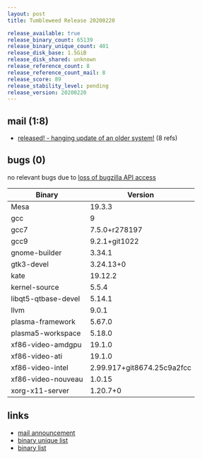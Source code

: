```yaml
---
layout: post
title: Tumbleweed Release 20200220

release_available: true
release_binary_count: 65139
release_binary_unique_count: 401
release_disk_base: 1.5GiB
release_disk_shared: unknown
release_reference_count: 8
release_reference_count_mail: 8
release_score: 89
release_stability_level: pending
release_version: 20200220
---
```


## mail (1:8)

- [released! - hanging update of an older system!](https://lists.opensuse.org/opensuse-factory/2020-02/msg00475.html) (8 refs)

## bugs (0)

<!--more-->

no relevant bugs due to [loss of bugzilla API access](https://bugzilla.opensuse.org/show_bug.cgi?id=1157722)

Binary | Version
--- | ---
Mesa | 19.3.3
gcc | 9
gcc7 | 7.5.0+r278197
gcc9 | 9.2.1+git1022
gnome-builder | 3.34.1
gtk3-devel | 3.24.13+0
kate | 19.12.2
kernel-source | 5.5.4
libqt5-qtbase-devel | 5.14.1
llvm | 9.0.1
plasma-framework | 5.67.0
plasma5-workspace | 5.18.0
xf86-video-amdgpu | 19.1.0
xf86-video-ati | 19.1.0
xf86-video-intel | 2.99.917+git8674.25c9a2fcc
xf86-video-nouveau | 1.0.15
xorg-x11-server | 1.20.7+0

## links

- [mail announcement](https://lists.opensuse.org/opensuse-factory/2020-02/msg00453.html)
- [binary unique list](http://download.opensuse.org/history/20200220/rpm.unique.list)
- [binary list](http://download.opensuse.org/history/20200220/rpm.list)
